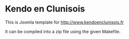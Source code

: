 Kendo en Clunisois
================

This is Joomla template for http://www.kendoenclunisois.fr


It can be compiled into a zip file using the given Makefile.

